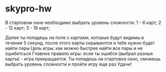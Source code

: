 # skypro-hw

В стартовом окне необходимо выбрать уровень сложности:
1 - 6 карт;
2 - 12 карт;
3 - 18 карт;

Далее ты попадешь на поле с картами, которые будут видимы в течение 5 секунд, после этого карты скрываются и тебе нужно будет найти пары
Цель игры: как можно быстрее найти все пары и не ошибитсься Главное правило игры: если ты ошибся (выбрал разные карты) - игра прекращается. Ты попадешь на стартовое окно, сможешь выбрать уровень сложности и пройти игру еще раз
Удачи!
